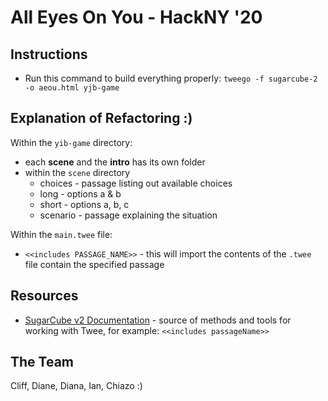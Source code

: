 # All Eyes On You - HackNY '20

## Instructions 
* Run this command to build everything properly: `tweego -f sugarcube-2 -o aeou.html yjb-game`

## Explanation of Refactoring :)
Within the `yib-game` directory:
* each **scene** and the **intro** has its own folder 
* within the `scene` directory
    * choices - passage listing out available choices
    * long - options a & b
    * short - options a, b, c
    * scenario - passage explaining the situation

Within the `main.twee` file:
* `<<includes PASSAGE_NAME>>` - this will import the contents of the `.twee` file contain the specified passage

## Resources
* [SugarCube v2 Documentation](https://www.motoslave.net/sugarcube/2/docs/) - source of methods and tools for working with Twee, for example: `<<includes passageName>>`

## The Team
Cliff, Diane, Diana, Ian, Chiazo :)



